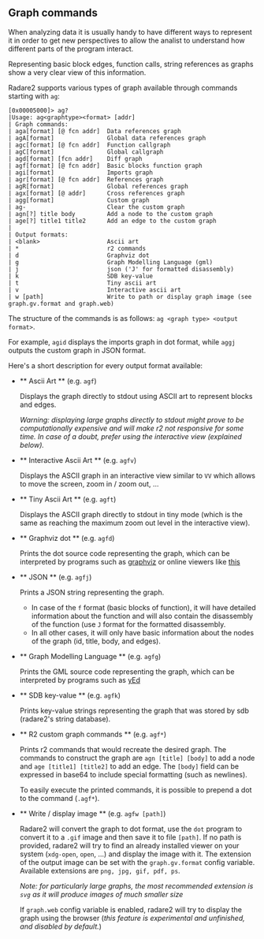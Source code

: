 ## Graph commands

When analyzing data it is usually handy to have different ways to represent it in order to get new perspectives to allow the analist to understand how different parts of the program interact.

Representing basic block edges, function calls, string references as graphs show a very clear view of this information.

Radare2 supports various types of graph available through commands starting with `ag`:

```
[0x00005000]> ag?
|Usage: ag<graphtype><format> [addr]
| Graph commands:           
| aga[format] [@ fcn addr]  Data references graph
| agA[format]               Global data references graph
| agc[format] [@ fcn addr]  Function callgraph
| agC[format]               Global callgraph
| agd[format] [fcn addr]    Diff graph
| agf[format] [@ fcn addr]  Basic blocks function graph
| agi[format]               Imports graph
| agr[format] [@ fcn addr]  References graph
| agR[format]               Global references graph
| agx[format] [@ addr]      Cross references graph
| agg[format]               Custom graph
| ag-                       Clear the custom graph
| agn[?] title body         Add a node to the custom graph
| age[?] title1 title2      Add an edge to the custom graph
|                           
| Output formats:           
| <blank>                   Ascii art
| *                         r2 commands
| d                         Graphviz dot
| g                         Graph Modelling Language (gml)
| j                         json ('J' for formatted disassembly)
| k                         SDB key-value
| t                         Tiny ascii art
| v                         Interactive ascii art
| w [path]                  Write to path or display graph image (see graph.gv.format and graph.web)
```

The structure of the commands is as follows: `ag <graph type> <output format>`.

For example, `agid` displays the imports graph in dot format, while `aggj`
outputs the custom graph in JSON format.

Here's a short description for every output format available:

- ** Ascii Art ** (e.g. `agf`)

	Displays the graph directly to stdout using ASCII art to represent
	blocks and edges.

	_Warning: displaying large graphs directly to stdout
	might prove to be computationally expensive and will make r2 not
	responsive for some time. In case of a doubt, prefer using the interactive
	view (explained below)._

- ** Interactive Ascii Art ** (e.g. `agfv`)

	Displays the ASCII graph in an interactive view similar to `VV` which
	allows to move the screen, zoom in / zoom out, ...

- ** Tiny Ascii Art ** (e.g. `agft`)

	Displays the ASCII graph directly to stdout in tiny mode (which is the
	same as reaching the maximum zoom out level in the interactive view).

- ** Graphviz dot ** (e.g. `agfd`)

	Prints the dot source code representing the graph, which can be
	interpreted by programs such as
	[graphviz](https://graphviz.gitlab.io/download/) or online viewers like
	[this](http://www.webgraphviz.com/)

- ** JSON ** (e.g. `agfj`)

	Prints a JSON string representing the graph.
	- In case of the `f` format (basic blocks of function), it will have
	detailed information about the function and will also contain the
	disassembly of the function (use `J` format for the formatted
	  disassembly.
	- In all other cases, it will only have basic information about the
	nodes of the graph (id, title, body, and edges).


- ** Graph Modelling Language ** (e.g. `agfg`)

	Prints the GML source code representing the graph, which can be interpreted by programs such as
	[yEd](https://www.yworks.com/products/yed/download)

- ** SDB key-value ** (e.g. `agfk`)

	Prints key-value strings representing the graph that was stored by sdb
	(radare2's string database).

- ** R2 custom graph commands ** (e.g. `agf*`)

	Prints r2 commands that would recreate the desired graph. The commands
	to construct the graph are `agn [title] [body]` to add a node and `age
	[title1] [title2]` to add an edge.  The `[body]` field can be expressed
	in base64 to include special formatting (such as newlines).

	To easily execute the printed commands, it is possible to prepend a dot
	to the command (`.agf*`).

- ** Write / display image ** (e.g. `agfw [path]`)

	Radare2 will convert the graph to dot format, use the `dot` program to
	convert it to a `.gif` image and then save it to file `[path]`.
	If no path is provided, radare2 will try to find an already installed
	viewer on your system (`xdg-open`, `open`, ...) and display the image with it.
	The extension of the output image can be set with the `graph.gv.format` config
	variable. Available extensions are `png, jpg, gif, pdf, ps`.

	_Note: for particularly large graphs, the most recommended extension is
	`svg` as it will produce images of much smaller size_

	If `graph.web` config variable is enabled, radare2 will try to display
	the graph using the browser (_this feature is experimental and unfinished, and
	disabled by default._)

